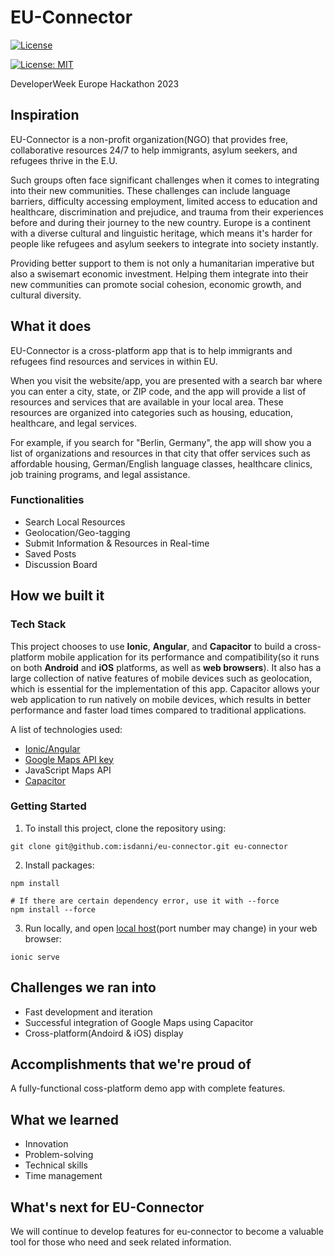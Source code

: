 # EU-Connector

[![License](https://img.shields.io/badge/License-Apache_2.0-blue.svg)](https://opensource.org/licenses/Apache-2.0)

[![License: MIT](https://img.shields.io/badge/License-MIT-yellow.svg)](https://opensource.org/licenses/MIT)

DeveloperWeek Europe Hackathon 2023

## Inspiration

EU-Connector is a non-profit organization(NGO) that provides free, collaborative resources 24/7 to help immigrants, asylum seekers, and refugees thrive in the E.U.

Such groups often face significant challenges when it comes to integrating into their new communities. These challenges can include language barriers, difficulty accessing employment, limited access to education and healthcare, discrimination and prejudice, and trauma from their experiences before and during their journey to the new country.  Europe is a continent with a diverse cultural and linguistic heritage, which means it's harder for people like refugees and asylum seekers to integrate into society instantly. 

Providing better support to them is not only a humanitarian imperative but also a swisemart economic investment. Helping them integrate into their new communities can promote social cohesion, economic growth, and cultural diversity.

## What it does

EU-Connector is a cross-platform app that is to help immigrants and refugees find resources and services in within EU.

When you visit the website/app, you are presented with a search bar where you can enter a city, state, or ZIP code, and the app will provide a list of resources and services that are available in your local area. These resources are organized into categories such as housing, education, healthcare, and legal services.

For example, if you search for "Berlin, Germany", the app will show you a list of organizations and resources in that city that offer services such as affordable housing, German/English language classes, healthcare clinics, job training programs, and legal assistance.

### Functionalities

- Search Local Resources
- Geolocation/Geo-tagging
- Submit Information & Resources in Real-time
- Saved Posts
- Discussion Board

## How we built it


### Tech Stack

This project chooses to use **Ionic**, **Angular**, and **Capacitor** to build a cross-platform mobile application for its performance and compatibility(so it runs on both **Android** and **iOS** platforms, as well as **web browsers**). It also has a large collection of native features of mobile devices such as geolocation, which is essential for the implementation of this app. Capacitor allows your web application to run natively on mobile devices, which results in better performance and faster load times compared to traditional applications.

A list of technologies used:

- [Ionic/Angular](https://ionicframework.com/)
- [Google Maps API key](https://developers.google.com/maps)
- JavaScript Maps API
- [Capacitor](https://capacitorjs.com/)

### Getting Started

1. To install this project, clone the repository using:

```
git clone git@github.com:isdanni/eu-connector.git eu-connector
```

2. Install packages:

```
npm install

# If there are certain dependency error, use it with --force
npm install --force
```

3. Run locally, and open [local host](http://localhost:8101)(port number may change) in your web browser:

```
ionic serve
```


## Challenges we ran into

- Fast development and iteration 
- Successful integration of Google Maps using Capacitor 
- Cross-platform(Andoird & iOS) display

## Accomplishments that we're proud of

A fully-functional coss-platform demo app with complete features.

## What we learned

- Innovation
- Problem-solving
- Technical skills
- Time management


## What's next for EU-Connector

We will continue to develop features for eu-connector to become a valuable tool for those who need and seek related information.
